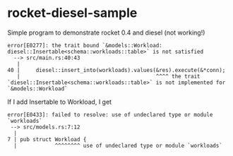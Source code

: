 # rocket-diesel-sample
Simple program to demonstrate rocket 0.4 and diesel (not working!)

```
error[E0277]: the trait bound `&models::Workload: diesel::Insertable<schema::workloads::table>` is not satisfied
  --> src/main.rs:40:43
   |
40 |     diesel::insert_into(workloads).values(&res).execute(&*conn);
   |                                           ^^^^ the trait `diesel::Insertable<schema::workloads::table>` is not implemented for `&models::Workload`
```

If I add Insertable to Workload, I get

```
error[E0433]: failed to resolve: use of undeclared type or module `workloads`
 --> src/models.rs:7:12
  |
7 | pub struct Workload {
  |            ^^^^^^^^ use of undeclared type or module `workloads`
  ```
